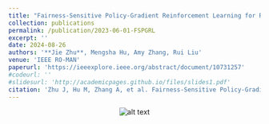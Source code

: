 ```yaml
---
title: "Fairness-Sensitive Policy-Gradient Reinforcement Learning for Reducing Bias in Robotic Assistance"
collection: publications
permalink: /publication/2023-06-01-FSPGRL
excerpt: ''
date: 2024-08-26
authors: '**Jie Zhu**, Mengsha Hu, Amy Zhang, Rui Liu'
venue: 'IEEE RO-MAN'
paperurl: 'https://ieeexplore.ieee.org/abstract/document/10731257'
#codeurl: ''
#slidesurl: 'http://academicpages.github.io/files/slides1.pdf'
citation: 'Zhu J, Hu M, Zhang A, et al. Fairness-Sensitive Policy-Gradient Reinforcement Learning for Reducing Bias in Robotic Assistance[C]//2024 33rd IEEE International Conference on Robot and Human Interactive Communication (ROMAN). IEEE, 2024: 549-554.'
---
```


<div style="text-align: center;">
  <img src="../images/FSPGRL_teaser_roman24.png" alt="alt text">
</div>
